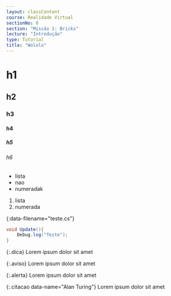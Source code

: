 ```yaml
---
layout: classContent
course: Realidade Virtual
sectionNo: 0
section: "Missão 1: Bricks"
lecture: "Introdução"
type: Tutorial
title: "Wololo"
---
```


# h1

## h2

### h3

#### h4

##### h5

###### h6

- lista
- nao
- numeradak

1. lista
1. numerada

{:data-filename="teste.cs"}
```csharp
void Update(){
    Debug.log("Teste");
}
```

{:.dica}
Lorem ipsum dolor sit amet

{:.aviso}
Lorem ipsum dolor sit amet

{:.alerta}
Lorem ipsum dolor sit amet

{:.citacao data-name="Alan Turing"}
Lorem ipsum dolor sit amet
